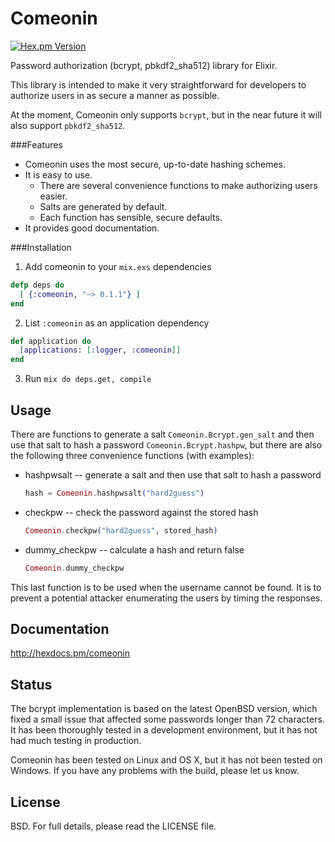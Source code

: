 # Comeonin
[![Hex.pm
Version](http://img.shields.io/hexpm/v/comeonin.svg)](https://hex.pm/packages/comeonin)

Password authorization (bcrypt, pbkdf2_sha512) library for Elixir.

This library is intended to make it very straightforward for developers
to authorize users in as secure a manner as possible.

At the moment, Comeonin only supports `bcrypt`, but in the near future
it will also support `pbkdf2_sha512`.

###Features

* Comeonin uses the most secure, up-to-date hashing schemes.
* It is easy to use.
    * There are several convenience functions to make authorizing users easier.
    * Salts are generated by default.
    * Each function has sensible, secure defaults.
* It provides good documentation.

###Installation

1. Add comeonin to your `mix.exs` dependencies

  ```elixir
  defp deps do
    [ {:comeonin, "~> 0.1.1"} ]
  end
  ```

2. List `:comeonin` as an application dependency

  ```elixir
  def application do
    [applications: [:logger, :comeonin]]
  end
  ```

3. Run `mix do deps.get, compile`

## Usage

There are functions to generate a salt `Comeonin.Bcrypt.gen_salt`
and then use that salt to hash a password `Comeonin.Bcrypt.hashpw`, but there are
also the following three convenience functions (with examples):

* hashpwsalt -- generate a salt and then use that salt to hash a password

  ```elixir
  hash = Comeonin.hashpwsalt("hard2guess")
  ```

* checkpw -- check the password against the stored hash

  ```elixir
  Comeonin.checkpw("hard2guess", stored_hash)
  ```

* dummy_checkpw -- calculate a hash and return false

  ```elixir
  Comeonin.dummy_checkpw
  ```

This last function is to be used when the username cannot be found.
It is to prevent a potential attacker enumerating the users by timing
the responses.

## Documentation

http://hexdocs.pm/comeonin

## Status

The bcrypt implementation is based on the latest OpenBSD version, which
fixed a small issue that affected some passwords longer than 72 characters.
It has been thoroughly tested in a development environment, but it has
not had much testing in production.

Comeonin has been tested on Linux and OS X, but it has not been tested
on Windows. If you have any problems with the build, please let us know.

## License

BSD. For full details, please read the LICENSE file.
